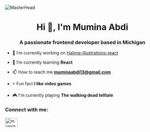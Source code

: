 ![MasterHead](https://user-images.githubusercontent.com/10498744/210012254-234538ff-d198-48aa-8964-37e6fd45d227.gif)
<h1 align="center">Hi 👋, I'm Mumina Abdi</h1>
<h3 align="center">A passionate frontend developer based in Michigan</h3>

- 🔭 I’m currently working on [Halima-Illustrations-react](https://github.com/MuminaA/Halima-Illustrations-react)

- 🌱 I’m currently learning **React**

- 📫 How to reach me **muminaabdi13@gmail.com**

- ⚡ Fun fact **I like video games**

- 🎮 I'm currently playing **The walking dead telltale**

<h3 align="left">Connect with me:</h3>
<p align="left">
<a href="https://linkedin.com/in/mumina-abdi-85268712a" target="blank"><img align="center" src="https://raw.githubusercontent.com/rahuldkjain/github-profile-readme-generator/master/src/images/icons/Social/linked-in-alt.svg" alt="mumina-abdi-85268712a" height="30" width="40" /></a>
</p>
